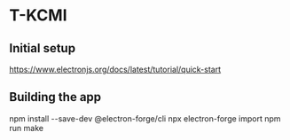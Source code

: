 # T-KCMI

## Initial setup

https://www.electronjs.org/docs/latest/tutorial/quick-start

## Building the app

npm install --save-dev @electron-forge/cli
npx electron-forge import
npm run make